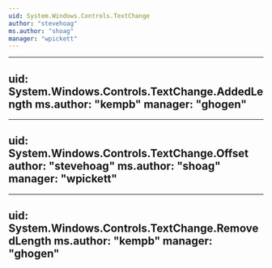 ```yaml
---
uid: System.Windows.Controls.TextChange
author: "stevehoag"
ms.author: "shoag"
manager: "wpickett"
---
```


---
uid: System.Windows.Controls.TextChange.AddedLength
ms.author: "kempb"
manager: "ghogen"
---

---
uid: System.Windows.Controls.TextChange.Offset
author: "stevehoag"
ms.author: "shoag"
manager: "wpickett"
---

---
uid: System.Windows.Controls.TextChange.RemovedLength
ms.author: "kempb"
manager: "ghogen"
---
